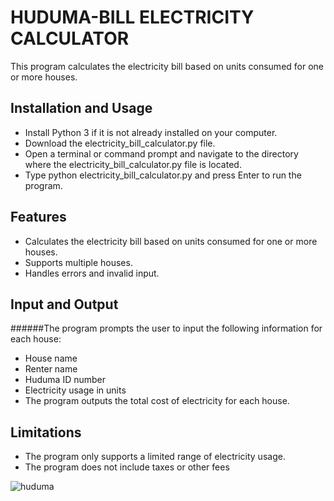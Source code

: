 
# HUDUMA-BILL ELECTRICITY CALCULATOR


This program calculates the electricity bill based on units consumed for one or more houses.

## **Installation and Usage**
- Install Python 3 if it is not already installed on your computer.
- Download the electricity_bill_calculator.py file.
- Open a terminal or command prompt and navigate to the directory where the electricity_bill_calculator.py file is located.
- Type python electricity_bill_calculator.py and press Enter to run the program.

## **Features**
+ Calculates the electricity bill based on units consumed for one or more houses.
+ Supports multiple houses.
+ Handles errors and invalid input.

## **Input and Output**
######The program prompts the user to input the following information for each house:

+ House name
+ Renter name
+ Huduma ID number
+ Electricity usage in units
+ The program outputs the total cost of electricity for each house.

## **Limitations**
+ The program only supports a limited range of electricity usage.
+ The program does not include taxes or other fees

![huduma](https://user-images.githubusercontent.com/68750537/224637870-e132b784-461d-4060-b566-ca26c9965499.png)

